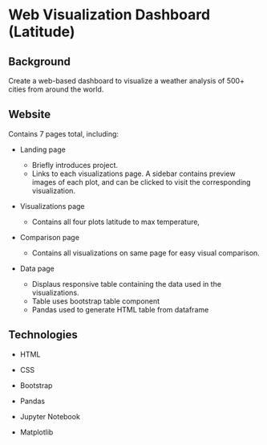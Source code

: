 # Web Visualization Dashboard (Latitude)

## Background ##

Create a web-based dashboard to visualize a weather analysis of 500+ cities from around the world. 

## Website ##

Contains 7 pages total, including:

- Landing page
  - Briefly introduces project.
  - Links to each visualizations page. A sidebar contains preview images of each plot, and can be clicked to visit the corresponding visualization.

- Visualizations page
  - Contains all four plots  latitude to max temperature, 

- Comparison page
  - Contains all visualizations on same page for easy visual comparison.

- Data page
  - Displaus responsive table containing the data used in the visualizations.
  - Table uses bootstrap table component
  - Pandas used to generate HTML table from dataframe
  
## Technologies

- HTML

- CSS

- Bootstrap

- Pandas

- Jupyter Notebook

- Matplotlib
